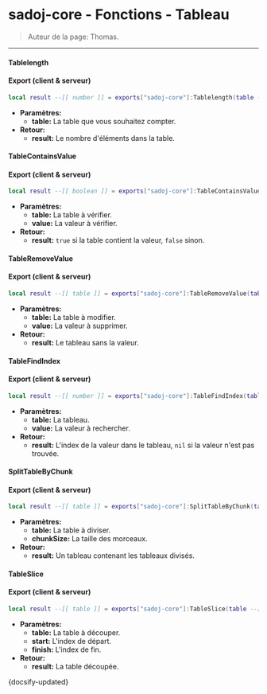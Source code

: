 # sadoj-core - Fonctions - Tableau

> Auteur de la page: Thomas.

---

#### Tablelength
<!-- tabs:start -->
#### **Export (client & serveur)**

```lua
local result --[[ number ]] = exports["sadoj-core"]:Tablelength(table --[[ table ]])
```

* **Paramètres:**
  * **table:** La table que vous souhaitez compter.
* **Retour:**
  * **result:** Le nombre d'éléments dans la table.
<!-- tabs:end -->

#### TableContainsValue
<!-- tabs:start -->
#### **Export (client & serveur)**

```lua
local result --[[ boolean ]] = exports["sadoj-core"]:TableContainsValue(table --[[ table ]], value --[[ any ]])
```

* **Paramètres:**
  * **table:** La table à vérifier.
  * **value:** La valeur à vérifier.
* **Retour:**
  * **result:** `true` si la table contient la valeur, `false` sinon.
<!-- tabs:end -->

#### TableRemoveValue
<!-- tabs:start -->
#### **Export (client & serveur)**

```lua
local result --[[ table ]] = exports["sadoj-core"]:TableRemoveValue(table --[[ table ]], value --[[ any ]])
```

* **Paramètres:**
  * **table:** La table à modifier.
  * **value:** La valeur à supprimer.
* **Retour:**
  * **result:** Le tableau sans la valeur.
<!-- tabs:end -->


#### TableFindIndex
<!-- tabs:start -->
#### **Export (client & serveur)**

```lua
local result --[[ number ]] = exports["sadoj-core"]:TableFindIndex(table --[[ table ]], value --[[ any ]])
```

* **Paramètres:**
  * **table:** La tableau.
  * **value:** La valeur à rechercher.
* **Retour:**
  * **result:** L'index de la valeur dans le tableau, `nil` si la valeur n'est pas trouvée.
<!-- tabs:end -->


#### SplitTableByChunk
<!-- tabs:start -->
#### **Export (client & serveur)**

```lua
local result --[[ table ]] = exports["sadoj-core"]:SplitTableByChunk(table --[[ table ]], chunkSize --[[ number ]])
```

* **Paramètres:**
  * **table:** La table à diviser.
  * **chunkSize:** La taille des morceaux.
* **Retour:**
  * **result:** Un tableau contenant les tableaux divisés.
<!-- tabs:end -->

#### TableSlice
<!-- tabs:start -->
#### **Export (client & serveur)**

```lua
local result --[[ table ]] = exports["sadoj-core"]:TableSlice(table --[[ table ]], start --[[ number ]], finish --[[ number ]])
```

* **Paramètres:**
  * **table:** La table à découper.
  * **start:** L'index de départ.
  * **finish:** L'index de fin.
* **Retour:**
  * **result:** La table découpée.
<!-- tabs:end -->


{docsify-updated}